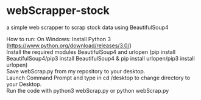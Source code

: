 # webScrapper-stock
 a simple web scrapper to scrap stock data using BeautifulSoup4

How to run:
On Windows: 
Install Python 3 (https://www.python.org/download/releases/3.0/)<br>
Install the required modules BeautifulSoup4 and urlopen (pip install BeautifulSoup4/pip3 install BeautifulSoup4 & pip install urlopen/pip3 install urlopen)<br>
Save webScrap.py from my repository to your desktop. <br>
Launch Command Prompt and type in cd /desktop to change directory to your Desktop.<br>
Run the code with python3 webScrap.py or python webScrap.py<br>
